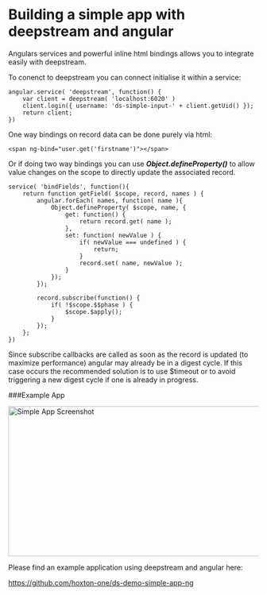 Building a simple app with deepstream and angular
=====================================================

Angulars services and powerful inline html bindings allows you to integrate easily
with deepstream.

To conenct to deepstream you can connect initialise it within a service:

	angular.service( 'deepstream', function() {
		var client = deepstream( 'localhost:6020' )
		client.login({ username: 'ds-simple-input-' + client.getUid() });
		return client;
	})

One way bindings on record data can be done purely via html:

	<span ng-bind="user.get('firstname')"></span>

Or if doing two way bindings you can use ***Object.defineProperty()*** to allow
value changes on the scope to directly update the associated record.

	service( 'bindFields', function(){
		return function getField( $scope, record, names ) {
			angular.forEach( names, function( name ){
				Object.defineProperty( $scope, name, {
					get: function() {
						return record.get( name );
					},
					set: function( newValue ) {
						if( newValue === undefined ) {
							return;
						}
						record.set( name, newValue );
					}
				});
			});

			record.subscribe(function() {
				if( !$scope.$$phase ) {
					$scope.$apply();
				}
			});
		};
	})

<div class="hint-box fa fa-gears">
	<p>		Since subscribe callbacks are called as soon as the record is updated (to maximize performance)
			angular may already be in a digest cycle. If this case occurs the recommended solution is to use $timeout or to avoid triggering a new digest cycle if one is already in progress.</p>
</div>

###Example App
<div class="img-container">
	<img class="tutorial" width="602" height="302" src="../assets/images/simple-app.png" alt="Simple App Screenshot" />
</div>

Please find an example application using deepstream and angular here:

<a class="mega" href="https://github.com/hoxton-one/ds-demo-simple-app-ng"><i class="fa fa-github"></i>https://github.com/hoxton-one/ds-demo-simple-app-ng</a>
